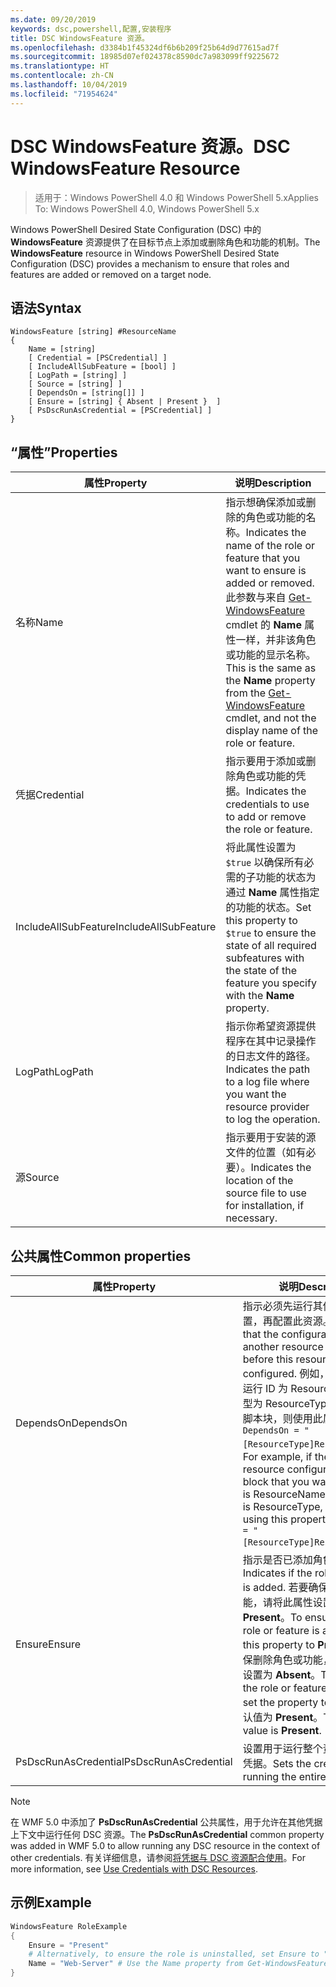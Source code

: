 ```yaml
---
ms.date: 09/20/2019
keywords: dsc,powershell,配置,安装程序
title: DSC WindowsFeature 资源。
ms.openlocfilehash: d3384b1f45324df6b6b209f25b64d9d77615ad7f
ms.sourcegitcommit: 18985d07ef024378c8590dc7a983099ff9225672
ms.translationtype: HT
ms.contentlocale: zh-CN
ms.lasthandoff: 10/04/2019
ms.locfileid: "71954624"
---
```

# <a name="dsc-windowsfeature-resource"></a><span data-ttu-id="2c33c-103">DSC WindowsFeature 资源。</span><span class="sxs-lookup"><span data-stu-id="2c33c-103">DSC WindowsFeature Resource</span></span>

> <span data-ttu-id="2c33c-104">适用于：Windows PowerShell 4.0 和 Windows PowerShell 5.x</span><span class="sxs-lookup"><span data-stu-id="2c33c-104">Applies To: Windows PowerShell 4.0, Windows PowerShell 5.x</span></span>

<span data-ttu-id="2c33c-105">Windows PowerShell Desired State Configuration (DSC) 中的 **WindowsFeature** 资源提供了在目标节点上添加或删除角色和功能的机制。</span><span class="sxs-lookup"><span data-stu-id="2c33c-105">The **WindowsFeature** resource in Windows PowerShell Desired State Configuration (DSC) provides a mechanism to ensure that roles and features are added or removed on a target node.</span></span>

## <a name="syntax"></a><span data-ttu-id="2c33c-106">语法</span><span class="sxs-lookup"><span data-stu-id="2c33c-106">Syntax</span></span>

```Syntax
WindowsFeature [string] #ResourceName
{
    Name = [string]
    [ Credential = [PSCredential] ]
    [ IncludeAllSubFeature = [bool] ]
    [ LogPath = [string] ]
    [ Source = [string] ]
    [ DependsOn = [string[]] ]
    [ Ensure = [string] { Absent | Present }  ]
    [ PsDscRunAsCredential = [PSCredential] ]
}
```

## <a name="properties"></a><span data-ttu-id="2c33c-107">“属性”</span><span class="sxs-lookup"><span data-stu-id="2c33c-107">Properties</span></span>

|<span data-ttu-id="2c33c-108">属性</span><span class="sxs-lookup"><span data-stu-id="2c33c-108">Property</span></span> |<span data-ttu-id="2c33c-109">说明</span><span class="sxs-lookup"><span data-stu-id="2c33c-109">Description</span></span> |
|---|---|
|<span data-ttu-id="2c33c-110">名称</span><span class="sxs-lookup"><span data-stu-id="2c33c-110">Name</span></span> |<span data-ttu-id="2c33c-111">指示想确保添加或删除的角色或功能的名称。</span><span class="sxs-lookup"><span data-stu-id="2c33c-111">Indicates the name of the role or feature that you want to ensure is added or removed.</span></span> <span data-ttu-id="2c33c-112">此参数与来自 [Get-WindowsFeature](/powershell/module/servermanager/Get-WindowsFeature) cmdlet 的 **Name** 属性一样，并非该角色或功能的显示名称。</span><span class="sxs-lookup"><span data-stu-id="2c33c-112">This is the same as the **Name** property from the [Get-WindowsFeature](/powershell/module/servermanager/Get-WindowsFeature) cmdlet, and not the display name of the role or feature.</span></span> |
|<span data-ttu-id="2c33c-113">凭据</span><span class="sxs-lookup"><span data-stu-id="2c33c-113">Credential</span></span> |<span data-ttu-id="2c33c-114">指示要用于添加或删除角色或功能的凭据。</span><span class="sxs-lookup"><span data-stu-id="2c33c-114">Indicates the credentials to use to add or remove the role or feature.</span></span> |
|<span data-ttu-id="2c33c-115">IncludeAllSubFeature</span><span class="sxs-lookup"><span data-stu-id="2c33c-115">IncludeAllSubFeature</span></span> |<span data-ttu-id="2c33c-116">将此属性设置为 `$true` 以确保所有必需的子功能的状态为通过 **Name** 属性指定的功能的状态。</span><span class="sxs-lookup"><span data-stu-id="2c33c-116">Set this property to `$true` to ensure the state of all required subfeatures with the state of the feature you specify with the **Name** property.</span></span> |
|<span data-ttu-id="2c33c-117">LogPath</span><span class="sxs-lookup"><span data-stu-id="2c33c-117">LogPath</span></span> |<span data-ttu-id="2c33c-118">指示你希望资源提供程序在其中记录操作的日志文件的路径。</span><span class="sxs-lookup"><span data-stu-id="2c33c-118">Indicates the path to a log file where you want the resource provider to log the operation.</span></span> |
|<span data-ttu-id="2c33c-119">源</span><span class="sxs-lookup"><span data-stu-id="2c33c-119">Source</span></span> |<span data-ttu-id="2c33c-120">指示要用于安装的源文件的位置（如有必要）。</span><span class="sxs-lookup"><span data-stu-id="2c33c-120">Indicates the location of the source file to use for installation, if necessary.</span></span> |

## <a name="common-properties"></a><span data-ttu-id="2c33c-121">公共属性</span><span class="sxs-lookup"><span data-stu-id="2c33c-121">Common properties</span></span>

|<span data-ttu-id="2c33c-122">属性</span><span class="sxs-lookup"><span data-stu-id="2c33c-122">Property</span></span> |<span data-ttu-id="2c33c-123">说明</span><span class="sxs-lookup"><span data-stu-id="2c33c-123">Description</span></span> |
|---|---|
|<span data-ttu-id="2c33c-124">DependsOn</span><span class="sxs-lookup"><span data-stu-id="2c33c-124">DependsOn</span></span> |<span data-ttu-id="2c33c-125">指示必须先运行其他资源的配置，再配置此资源。</span><span class="sxs-lookup"><span data-stu-id="2c33c-125">Indicates that the configuration of another resource must run before this resource is configured.</span></span> <span data-ttu-id="2c33c-126">例如，如果想要首先运行 ID 为 ResourceName、类型为 ResourceType 的资源配置脚本块，则使用此属性的语法为 `DependsOn = "[ResourceType]ResourceName"`。</span><span class="sxs-lookup"><span data-stu-id="2c33c-126">For example, if the ID of the resource configuration script block that you want to run first is ResourceName and its type is ResourceType, the syntax for using this property is `DependsOn = "[ResourceType]ResourceName"`.</span></span> |
|<span data-ttu-id="2c33c-127">Ensure</span><span class="sxs-lookup"><span data-stu-id="2c33c-127">Ensure</span></span> |<span data-ttu-id="2c33c-128">指示是否已添加角色或功能。</span><span class="sxs-lookup"><span data-stu-id="2c33c-128">Indicates if the role or feature is added.</span></span> <span data-ttu-id="2c33c-129">若要确保添加角色或功能，请将此属性设置为 **Present**。</span><span class="sxs-lookup"><span data-stu-id="2c33c-129">To ensure that the role or feature is added, set this property to **Present**.</span></span> <span data-ttu-id="2c33c-130">若要确保删除角色或功能，请将此属性设置为 **Absent**。</span><span class="sxs-lookup"><span data-stu-id="2c33c-130">To ensure that the role or feature is removed, set the property to **Absent**.</span></span> <span data-ttu-id="2c33c-131">默认值为 **Present**。</span><span class="sxs-lookup"><span data-stu-id="2c33c-131">The default value is **Present**.</span></span> |
|<span data-ttu-id="2c33c-132">PsDscRunAsCredential</span><span class="sxs-lookup"><span data-stu-id="2c33c-132">PsDscRunAsCredential</span></span> |<span data-ttu-id="2c33c-133">设置用于运行整个资源的身份的凭据。</span><span class="sxs-lookup"><span data-stu-id="2c33c-133">Sets the credential for running the entire resource as.</span></span> |

> [!NOTE]
> <span data-ttu-id="2c33c-134">在 WMF 5.0 中添加了 **PsDscRunAsCredential** 公共属性，用于允许在其他凭据上下文中运行任何 DSC 资源。</span><span class="sxs-lookup"><span data-stu-id="2c33c-134">The **PsDscRunAsCredential** common property was added in WMF 5.0 to allow running any DSC resource in the context of other credentials.</span></span> <span data-ttu-id="2c33c-135">有关详细信息，请参阅[将凭据与 DSC 资源配合使用](../../../configurations/runasuser.md)。</span><span class="sxs-lookup"><span data-stu-id="2c33c-135">For more information, see [Use Credentials with DSC Resources](../../../configurations/runasuser.md).</span></span>

## <a name="example"></a><span data-ttu-id="2c33c-136">示例</span><span class="sxs-lookup"><span data-stu-id="2c33c-136">Example</span></span>

```powershell
WindowsFeature RoleExample
{
    Ensure = "Present"
    # Alternatively, to ensure the role is uninstalled, set Ensure to "Absent"
    Name = "Web-Server" # Use the Name property from Get-WindowsFeature
}
```